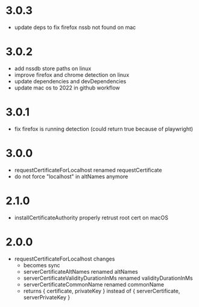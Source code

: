 # 3.0.3

- update deps to fix firefox nssb not found on mac

# 3.0.2

- add nssdb store paths on linux
- improve firefox and chrome detection on linux
- update dependencies and devDependencies
- update mac os to 2022 in github workflow

# 3.0.1

- fix firefox is running detection (could return true because of playwright)

# 3.0.0

- requestCertificateForLocalhost renamed requestCertificate
- do not force "localhost" in altNames anymore

# 2.1.0

- installCertificateAuthority properly retrust root cert on macOS

# 2.0.0

- requestCertificateForLocalhost changes
  - becomes sync
  - serverCertificateAltNames renamed altNames
  - serverCertificateValidityDurationInMs renamed validityDurationInMs
  - serverCertificateCommonName renamed commonName
  - returns { certificate, privateKey } instead of { serverCertificate, serverPrivateKey }
